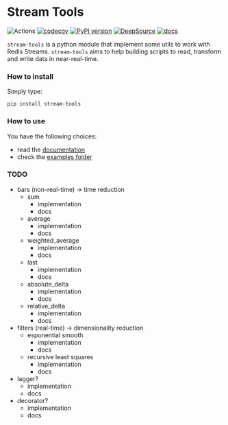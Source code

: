 # Stream Tools
![Actions](https://github.com/deltaleap/stream-tools/workflows/Testing/badge.svg)
[![codecov](https://codecov.io/gh/deltaleap/stream-tools/branch/main/graph/badge.svg?token=AALW1P6ZZH)](https://codecov.io/gh/deltaleap/stream-tools)
[![PyPI version](https://badge.fury.io/py/stream-tools.svg)](https://badge.fury.io/py/stream-tools)
[![DeepSource](https://deepsource.io/gh/deltaleap/stream-tools.svg/?label=active+issues&show_trend=true)](https://deepsource.io/gh/deltaleap/stream-tools/?ref=repository-badge)
[![docs](https://readthedocs.org/projects/stream-tools/badge/?version=latest&style=flat)](https://stream-tools.readthedocs.io/en/latest/)

`stream-tools` is a python module that implement some utils to work with Redis Streams.
`stream-tools` aims to help building scripts to read, transform and write data in near-real-time.


### How to install

Simply type:
```
pip install stream-tools
```


### How to use

You have the following choices:

* read the [documentation](https://stream-tools.readthedocs.io/en/latest/)
* check the [examples folder](https://github.com/deltaleap/stream-tools/tree/main/examples)


### TODO

* bars (non-real-time) -> time reduction
	* sum
		* implementation
		* docs
	* average
		* implementation
		* docs
	* weighted_average
		* implementation
		* docs
	* last
		* implementation
		* docs
	* absolute_delta
		* implementation
		* docs
	* relative_delta
		* implementation
		* docs
* filters (real-time) -> dimensionality reduction
	* esponential smooth
		* implementation
		* docs
	* recursive least squares
		* implementation
		* docs
* lagger?
	* implementation
	* docs
* decorator?
	* implementation
	* docs
